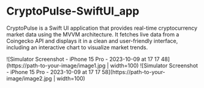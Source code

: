 # CryptoPulse-SwiftUI_app

CryptoPulse is a Swift UI application that provides real-time cryptocurrency market data using the MVVM architecture. 
It fetches live data from a Coingecko API and displays it in a clean and user-friendly interface, 
including an interactive chart to visualize market trends.

![Simulator Screenshot - iPhone 15 Pro - 2023-10-09 at 17 17 48](https://path-to-your-image/image1.jpg | width=100)
![Simulator Screenshot - iPhone 15 Pro - 2023-10-09 at 17 17 58](https://path-to-your-image/image2.jpg | width=100)
